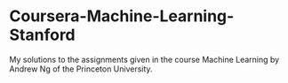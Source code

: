# Coursera-Machine-Learning-Stanford
My solutions to the assignments given in the course Machine Learning by Andrew Ng of the Princeton University.
